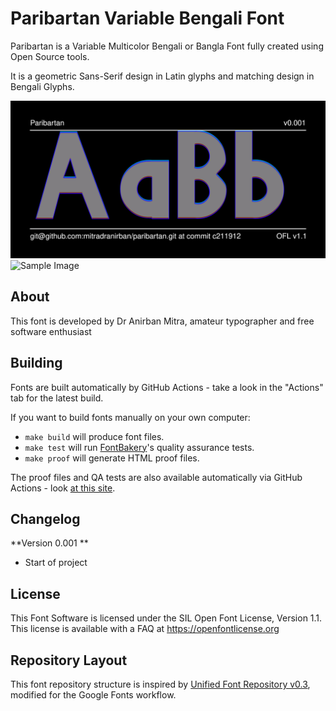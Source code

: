 # Paribartan Variable Bengali Font


Paribartan is a Variable Multicolor Bengali or Bangla Font fully created using Open Source tools.

It is a geometric Sans-Serif design in Latin glyphs and matching design in Bengali Glyphs.

![Sample Image](documentation/image1.png)
![Sample Image](documentation/Paribartan.gif)

## About

This font is developed by Dr Anirban Mitra, amateur typographer and free software enthusiast

## Building

Fonts are built automatically by GitHub Actions - take a look in the "Actions" tab for the latest build.

If you want to build fonts manually on your own computer:

* `make build` will produce font files.
* `make test` will run [FontBakery](https://github.com/googlefonts/fontbakery)'s quality assurance tests.
* `make proof` will generate HTML proof files.

The proof files and QA tests are also available automatically via GitHub Actions - look [at this site](https://mitradranirban.github.io/paribartan).

## Changelog
**Version 0.001 **
- Start of project

## License

This Font Software is licensed under the SIL Open Font License, Version 1.1.
This license is available with a FAQ at https://openfontlicense.org

## Repository Layout

This font repository structure is inspired by [Unified Font Repository v0.3](https://github.com/unified-font-repository/Unified-Font-Repository), modified for the Google Fonts workflow.
